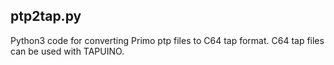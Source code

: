 ## ptp2tap.py

Python3 code for converting Primo ptp files to C64 tap format. C64 tap files can be used with TAPUINO.
